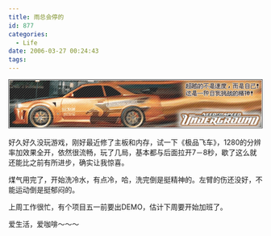 ```yaml
---
title: 雨总会停的
id: 877
categories:
  - Life
date: 2006-03-27 00:24:43
tags:
---
```


![](/images/2006/03/27_2006-3-327624827_12724.gif)

好久好久没玩游戏，刚好最近修了主板和内存，试一下《极品飞车》，1280的分辨率加效果全开，依然很流畅，玩了几局，基本都与后面拉开7－8秒，歇了这么就还能比之前有所进步，确实让我惊喜。

煤气用完了，开始洗冷水，有点冷，哈，洗完倒是挺精神的。左臂的伤还没好，不能运动倒是挺郁闷的。

上周工作很忙，有个项目五一前要出DEMO，估计下周要开始加班了。

爱生活，爱咖啡～～～ 